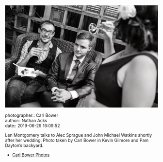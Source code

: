 ![Len Montgomery talks to Alec Sprague and John Michael Watkins](assets/2019-06-29-set-1-the-ceremony-53.webp)

photographer:: Carl Bower  
author:: Nathan Acks  
date:: 2019-06-29 16:09:52

Len Montgomery talks to Alec Sprague and John Michael Watkins shortly after her wedding. Photo taken by Carl Bower in Kevin Gilmore and Pam Dayton’s backyard.

* [Carl Bower Photos](https://carlbowerphotos.com)
